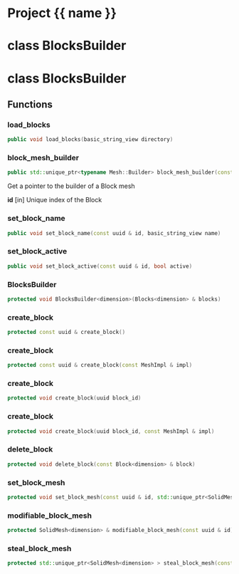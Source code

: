 <script setup>
import {useRoute} from 'vitepress'
const {path} = useRoute()
const tokens = path.split('/')
const words = tokens[2].split('-');
for (let i = 0; i < words.length; i++) {
    words[i] = words[i].charAt(0).toUpperCase() + words[i].slice(1);
    words[i] = words[i].replace('geode', 'Geode')
}
const name = words.join('-');
</script>
# Project {{ name }}

# class BlocksBuilder


# class BlocksBuilder


## Functions

### load_blocks

```cpp
public void load_blocks(basic_string_view directory)
```


### block_mesh_builder

```cpp
public std::unique_ptr<typename Mesh::Builder> block_mesh_builder(const uuid & id)
```


 Get a pointer to the builder of a Block mesh

**id** [in] Unique index of the Block

### set_block_name

```cpp
public void set_block_name(const uuid & id, basic_string_view name)
```


### set_block_active

```cpp
public void set_block_active(const uuid & id, bool active)
```


### BlocksBuilder

```cpp
protected void BlocksBuilder<dimension>(Blocks<dimension> & blocks)
```


### create_block

```cpp
protected const uuid & create_block()
```


### create_block

```cpp
protected const uuid & create_block(const MeshImpl & impl)
```


### create_block

```cpp
protected void create_block(uuid block_id)
```


### create_block

```cpp
protected void create_block(uuid block_id, const MeshImpl & impl)
```


### delete_block

```cpp
protected void delete_block(const Block<dimension> & block)
```


### set_block_mesh

```cpp
protected void set_block_mesh(const uuid & id, std::unique_ptr<SolidMesh<dimension> > mesh)
```


### modifiable_block_mesh

```cpp
protected SolidMesh<dimension> & modifiable_block_mesh(const uuid & id)
```


### steal_block_mesh

```cpp
protected std::unique_ptr<SolidMesh<dimension> > steal_block_mesh(const uuid & id)
```




